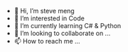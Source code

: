 - 👋 Hi, I’m steve meng
- 👀 I’m interested in Code
- 🌱 I’m currently learning C# & Python
- 💞️ I’m looking to collaborate on ...
- 📫 How to reach me ...

<!---
sy-mengxinyu/sy-mengxinyu is a ✨ special ✨ repository because its `README.md` (this file) appears on your GitHub profile.
You can click the Preview link to take a look at your changes.
--->
